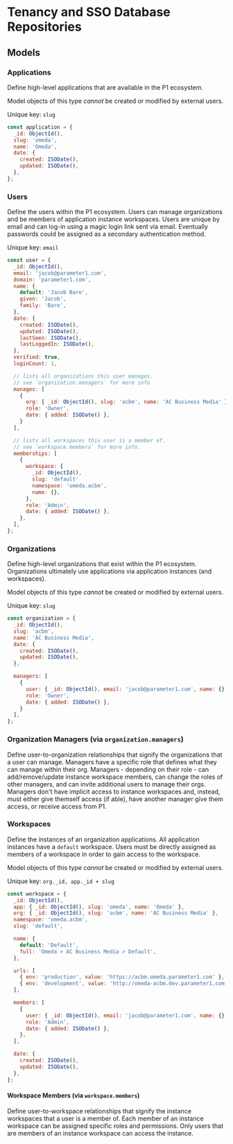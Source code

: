 # Tenancy and SSO Database Repositories

## Models

### Applications
Define high-level applications that are available in the P1 ecosystem.

Model objects of this type _cannot_ be created or modified by external users.

Unique key: `slug`

```js
const application = {
  _id: ObjectId(),
  slug: 'omeda',
  name: 'Omeda',
  date: {
    created: ISODate(),
    updated: ISODate(),
  },
};
```

### Users
Define the users within the P1 ecosystem. Users can manage organizations and be members of application instance workspaces. Users are unique by email and can log-in using a magic login link sent via email. Eventually passwords could be assigned as a secondary authentication method.

Unique key: `email`

```js
const user = {
  _id: ObjectId(),
  email: 'jacob@parameter1.com',
  domain: 'parameter1.com',
  name: {
    default: 'Jacob Bare',
    given: 'Jacob',
    family: 'Bare',
  },
  date: {
    created: ISODate(),
    updated: ISODate(),
    lastSeen: ISODate(),
    lastLoggedIn: ISODate(),
  },
  verified: true,
  loginCount: 1,

  // lists all organizations this user manages.
  // see `organization.managers` for more info
  manages: [
    {
      org: { _id: ObjectId(), slug: 'acbm', name: 'AC Business Media' },
      role: 'Owner',
      date: { added: ISODate() },
    }
  ],

  // lists all workspaces this user is a member of.
  // see `workspace.members` for more info.
  memberships: [
    {
      workspace: {
        _id: ObjectId(),
        slug: 'default'
        namespace: 'omeda.acbm',
        name: {},
      },
      role: 'Admin',
      date: { added: ISODate() },
    },
  ],
};
```

### Organizations
Define high-level organizations that exist within the P1 ecosystem. Organizations ultimately use applications via application instances (and workspaces).

Model objects of this type _cannot_ be created or modified by external users.

Unique key: `slug`

```js
const organization = {
  _id: ObjectId(),
  slug: 'acbm',
  name: 'AC Business Media',
  date: {
    created: ISODate(),
    updated: ISODate(),
  },

  managers: [
    {
      user: { _id: ObjectId(), email: 'jacob@parameter1.com', name: {} },
      role: 'Owner',
      date: { added: ISODate() },
    }
  ],
};
```

### Organization Managers (via `organization.managers`)
Define user-to-organization relationships that signify the organizations that a user can manage. Managers have a specific role that defines what they can manage within their org. Managers - depending on their role - can add/remove/update instance workspace members, can change the roles of other managers, and can invite additional users to manage their orgs. Managers don't have implicit access to instance workspaces and, instead, must either give themself access (if able), have another manager give them access, or receive access from P1.

### Workspaces
Define the instances of an organization applications. All application instances have a `default` workspace. Users must be directly assigned as members of a workspace in order to gain access to the workspace.

Model objects of this type _cannot_ be created or modified by external users.

Unique key: `org._id, app._id + slug`

```js
const workspace = {
  _id: ObjectId(),
  app: { _id: ObjectId(), slug: 'omeda', name: 'Omeda' },
  org: { _id: ObjectId(), slug: 'acbm', name: 'AC Business Media' },
  namespace: 'omeda.acbm',
  slug: 'default',

  name: {
    default: 'Default',
    full: 'Omeda > AC Business Media > Default',
  },

  urls: [
    { env: 'production', value: 'https://acbm.omeda.parameter1.com' },
    { env: 'development', value: 'http://omeda-acbm.dev.parameter1.com' },
  ],

  members: [
    {
      user: { _id: ObjectId(), email: 'jacob@parameter1.com', name: {} },
      role: 'Admin',
      date: { added: ISODate() },
    },
  ],

  date: {
    created: ISODate(),
    updated: ISODate(),
  },
};
```

#### Workspace Members (via `workspace.members`)
Define user-to-workspace relationships that signify the instance workspaces that a user is a member of. Each member of an instance workspace can be assigned specific roles and permissions. Only users that are members of an instance workspace can access the instance.
